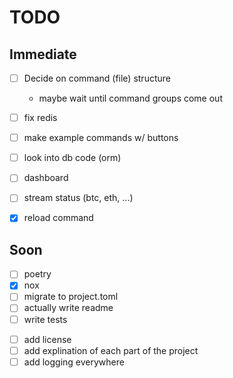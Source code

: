 # TODO

## Immediate

- [ ] Decide on command (file) structure
  - maybe wait until command groups come out 
- [ ] fix redis
- [ ] make example commands w/ buttons
- [ ] look into db code (orm)
- [ ] dashboard
- [ ] stream status (btc, eth, ...)
- [x] reload command



## Soon

- [ ] poetry
- [x] nox
- [ ] migrate to project.toml
- [ ] actually write readme
- [ ] write tests
<!-- - [ ] migrate all slash command logic to different files -->
- [ ] add license
- [ ] add explination of each part of the project
- [ ] add logging everywhere
